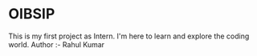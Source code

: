# OIBSIP
This is my first project as Intern.
I'm here to learn and explore the coding world.
Author :- Rahul Kumar